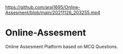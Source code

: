 https://github.com/araj1695/Online-Assesment/blob/main/20211126_203255.mp4

# Online-Assesment
Online Assesment Platform based on MCQ Questions.
